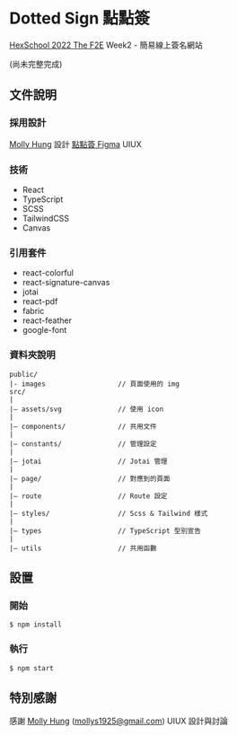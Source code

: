 # Dotted Sign 點點簽

[HexSchool 2022 The F2E](https://2022.thef2e.com/) Week2 - 簡易線上簽名網站

(尚未完整完成)

## 文件說明
### 採用設計
[Molly Hung](https://mollyhung.framer.website/) 設計 [點點簽 Figma](https://www.figma.com/file/syDguQlTNgRHsAfhye1hQn/F2E---Week-2?node-id=38%3A123392&t=c3lsYVVt7WPGAncz-3) UIUX

### 技術
 - React
 - TypeScript
 - SCSS
 - TailwindCSS
 - Canvas
 
### 引用套件
 - react-colorful
 - react-signature-canvas
 - jotai
 - react-pdf
 - fabric
 - react-feather
 - google-font
 
### 資料夾說明
```
public/
|- images                  // 頁面使用的 img
src/
|
|– assets/svg              // 使用 icon
|
|– components/             // 共用文件
|
|– constants/              // 管理設定
|
|– jotai                   // Jotai 管理
|
|– page/                   // 對應到的頁面
|
|– route                   // Route 設定
|
|– styles/                 // Scss & Tailwind 樣式
|
|– types                   // TypeScript 型別宣告
|
|– utils                   // 共用函數
```
 

## 設置
### 開始
```
$ npm install
```

### 執行
```
$ npm start
```

## 特別感謝
感謝 [Molly Hung](https://mollyhung.framer.website/) (mollys1925@gmail.com) UIUX 設計與討論
